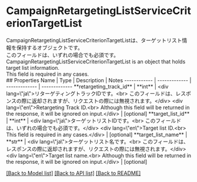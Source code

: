 # CampaignRetargetingListServiceCriterionTargetList

<div lang=\"ja\">CampaignRetargetingListServiceCriterionTargetListは、ターゲットリスト情報を保持するオブジェクトです。<br> このフィールドは、いずれの場合でも必須です。</div> <div lang=\"en\">CampaignRetargetingListServiceCriterionTargetList is an object that holds target list information.<br> This field is required in any cases.</div> 
## Properties
Name | Type | Description | Notes
------------ | ------------- | ------------- | -------------
**retargeting_track_id** | **int** | &lt;div lang&#x3D;\&quot;ja\&quot;&gt;リターゲティングトラックIDです。&lt;br&gt; このフィールドは、レスポンスの際に返却されますが、リクエストの際には無視されます。&lt;/div&gt; &lt;div lang&#x3D;\&quot;en\&quot;&gt;Retargeting Track ID.&lt;br&gt; Although this field will be returned in the response, it will be ignored on input.&lt;/div&gt;  | [optional] 
**target_list_id** | **int** | &lt;div lang&#x3D;\&quot;ja\&quot;&gt;ターゲットリストIDです。&lt;br&gt; このフィールドは、いずれの場合でも必須です。&lt;/div&gt; &lt;div lang&#x3D;\&quot;en\&quot;&gt;Target list ID.&lt;br&gt; This field is required in any cases.&lt;/div&gt;  | [optional] 
**target_list_name** | **str** | &lt;div lang&#x3D;\&quot;ja\&quot;&gt;ターゲットリスト名です。&lt;br&gt; このフィールドは、レスポンスの際に返却されますが、リクエストの際には無視されます。&lt;/div&gt; &lt;div lang&#x3D;\&quot;en\&quot;&gt;Target list name.&lt;br&gt; Although this field will be returned in the response, it will be ignored on input.&lt;/div&gt;  | [optional] 

[[Back to Model list]](../README.md#documentation-for-models) [[Back to API list]](../README.md#documentation-for-api-endpoints) [[Back to README]](../README.md)


